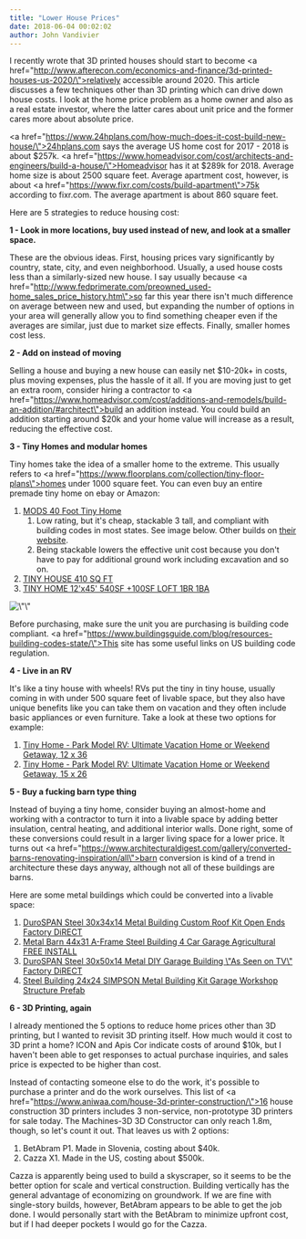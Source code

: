 ```yaml
---
title: "Lower House Prices"
date: 2018-06-04 00:02:02
author: John Vandivier
---
```




I recently wrote that 3D printed houses should start to become <a href=\"http://www.afterecon.com/economics-and-finance/3d-printed-houses-us-2020/\">relatively accessible around 2020</a>. This article discusses a few techniques other than 3D printing which can drive down house costs. I look at the home price problem as a home owner and also as a real estate investor, where the latter cares about unit price and the former cares more about absolute price.

<a href=\"https://www.24hplans.com/how-much-does-it-cost-build-new-house/\">24hplans.com</a> says the average US home cost for 2017 - 2018 is about $257k. <a href=\"https://www.homeadvisor.com/cost/architects-and-engineers/build-a-house/\">Homeadvisor</a> has it at $289k for 2018. Average home size is about 2500 square feet. Average apartment cost, however, is about <a href=\"https://www.fixr.com/costs/build-apartment\">75k according to fixr.com</a>. The average apartment is about 860 square feet.

Here are 5 strategies to reduce housing cost:

<strong>1 - Look in more locations, buy used instead of new, and look at a smaller space.</strong>

These are the obvious ideas. First, housing prices vary significantly by country, state, city, and even neighborhood. Usually, a used house costs less than a similarly-sized new house. I say usually because <a href=\"http://www.fedprimerate.com/preowned_used-home_sales_price_history.htm\">so far this year</a> there isn't much difference on average between new and used, but expanding the number of options in your area will generally allow you to find something cheaper even if the averages are similar, just due to market size effects. Finally, smaller homes cost less.

<strong>2 - Add on instead of moving</strong>

Selling a house and buying a new house can easily net $10-20k+ in costs, plus moving expenses, plus the hassle of it all. If you are moving just to get an extra room, consider hiring a contractor to <a href=\"https://www.homeadvisor.com/cost/additions-and-remodels/build-an-addition/#architect\">build an addition instead</a>. You could build an addition starting around $20k and your home value will increase as a result, reducing the effective cost.

<strong>3 - Tiny Homes and modular homes</strong>

Tiny homes take the idea of a smaller home to the extreme. This usually refers to <a href=\"https://www.floorplans.com/collection/tiny-floor-plans\">homes under 1000 square feet</a>. You can even buy an entire premade tiny home on ebay or Amazon:
<ol>
 	<li><a href=\"https://www.amazon.com/MODS-40-Foot-Tiny-Home/dp/B073FZ8PP9\">MODS 40 Foot Tiny Home</a>
<ol>
 	<li>Low rating, but it's cheap, stackable 3 tall, and compliant with building codes in most states. See image below. Other builds on <a href=\"https://www.modsinternational.com\">their website</a>.</li>
 	<li>Being stackable lowers the effective unit cost because you don't have to pay for additional ground work including excavation and so on.</li>
</ol>
</li>
 	<li><a href=\"https://www.ebay.com/itm/TINY-HOUSE-410-SQ-FT-1-2-BED-1-BATH-KITCHEN-DINING-LIVING-STEEL-GLASS-MODERN/183058443499?_trkparms=aid%3D555018%26algo%3DPL.SIM%26ao%3D2%26asc%3D50544%26meid%3D5ab1d2b7121a48e8b94fd1c4dbf04a69%26pid%3D100005%26rk%3D4%26rkt%3D12%26mehot%3Dpp%26sd%3D323271490501%26itm%3D183058443499&amp;_trksid=p2047675.c100005.m1851\">TINY HOUSE 410 SQ FT</a></li>
 	<li><a href=\"https://www.ebay.com/itm/TINY-HOME-12x45-540SF-100SF-LOFT-1BR-1BA-THE-ELARA-TINY-HOUSE-STUDIO-GUEST/122815044920?_trkparms=aid%3D555018%26algo%3DPL.SIM%26ao%3D2%26asc%3D50544%26meid%3Dd32fcbb2d09d4a0abb19aae5c552eb4a%26pid%3D100005%26rk%3D4%26rkt%3D12%26mehot%3Dpp%26sd%3D183058443499%26itm%3D122815044920&amp;_trksid=p2047675.c100005.m1851\">TINY HOME 12'x45' 540SF +100SF LOFT 1BR 1BA</a></li>
</ol>
<img class=\"aligncenter size-large wp-image-6656\" src=\"http://www.afterecon.com/wp-content/uploads/2018/06/mod-stackable-home-1024x388.png\" alt=\"\" width=\"605\" height=\"229\" />

Before purchasing, make sure the unit you are purchasing is building code compliant. <a href=\"https://www.buildingsguide.com/blog/resources-building-codes-state/\">This site</a> has some useful links on US building code regulation.

<strong>4 - Live in an RV</strong>

It's like a tiny house with wheels! RVs put the tiny in tiny house, usually coming in with under 500 square feet of livable space, but they also have unique benefits like you can take them on vacation and they often include basic appliances or even furniture. Take a look at these two options for example:
<ol>
 	<li><a href=\"https://www.amazon.com/Tiny-Home-Ultimate-Vacation-Weekend/dp/B0771NM4R5/ref=sr_1_10?ie=UTF8&amp;qid=1528082045&amp;sr=8-10&amp;keywords=tiny+home\">Tiny Home - Park Model RV: Ultimate Vacation Home or Weekend Getaway, 12 x 36</a></li>
 	<li><a href=\"https://www.amazon.com/Tiny-Home-Ultimate-Vacation-Weekend/dp/B0772VGGC9/ref=sr_1_13?ie=UTF8&amp;qid=1528082045&amp;sr=8-13&amp;keywords=tiny+home\">Tiny Home - Park Model RV: Ultimate Vacation Home or Weekend Getaway, 15 x 26</a></li>
</ol>
<strong>5 - Buy a fucking barn type thing</strong>

Instead of buying a tiny home, consider buying an almost-home and working with a contractor to turn it into a livable space by adding better insulation, central heating, and additional interior walls. Done right, some of these conversions could result in a larger living space for a lower price. It turns out <a href=\"https://www.architecturaldigest.com/gallery/converted-barns-renovating-inspiration/all\">barn conversion is kind of a trend in architecture</a> these days anyway, although not all of these buildings are barns.

Here are some metal buildings which could be converted into a livable space:
<ol>
 	<li><a href=\"https://www.ebay.com/itm/DuroSPAN-Steel-30x34x14-Metal-Building-Custom-Roof-Kit-Open-Ends-Factory-DiRECT/253644930145?_trkparms=aid%3D888007%26algo%3DDISC.MBE%26ao%3D1%26asc%3D50544%26meid%3Dc62b9e6bc43a4c458f7b735bf1fab2c9%26pid%3D100009%26rk%3D1%26rkt%3D1%26sd%3D142750819256%26itm%3D253644930145&amp;_trksid=p2047675.c100009.m1982\">DuroSPAN Steel 30x34x14 Metal Building Custom Roof Kit Open Ends Factory DiRECT</a></li>
 	<li><a href=\"https://www.ebay.com/itm/Metal-Barn-44x31-A-Frame-Steel-Building-4-Car-Garage-Agricultural-FREE-INSTALL/332609531796?_trkparms=aid%3D222007%26algo%3DSIM.MBE%26ao%3D2%26asc%3D50544%26meid%3De60a7df782ea416192906015289ade3d%26pid%3D100623%26rk%3D4%26rkt%3D6%26mehot%3Dpp%26sd%3D310180946595%26itm%3D332609531796&amp;_trksid=p2047675.c100623.m-1\">Metal Barn 44x31 A-Frame Steel Building 4 Car Garage Agricultural FREE INSTALL</a></li>
 	<li><a href=\"https://www.ebay.com/itm/DuroSPAN-Steel-30x50x14-Metal-DIY-Garage-Building-As-Seen-on-TV-Factory-DiRECT/253651276458?_trkparms=aid%3D222007%26algo%3DSIM.MBE%26ao%3D2%26asc%3D50544%26meid%3D5ab1d2b7121a48e8b94fd1c4dbf04a69%26pid%3D100005%26rk%3D6%26rkt%3D12%26sd%3D323271490501%26itm%3D253651276458&amp;_trksid=p2047675.c100005.m1851\">DuroSPAN Steel 30x50x14 Metal DIY Garage Building \"As Seen on TV\" Factory DiRECT</a></li>
 	<li><a href=\"https://www.ebay.com/itm/Steel-Building-24x24-SIMPSON-Metal-Building-Kit-Garage-Workshop-Structure-Prefab/142750819256?_trkparms=aid%3D555018%26algo%3DPL.SIM%26ao%3D2%26asc%3D50544%26meid%3D5ab1d2b7121a48e8b94fd1c4dbf04a69%26pid%3D100005%26rk%3D2%26rkt%3D12%26mehot%3Dpp%26sd%3D323271490501%26itm%3D142750819256&amp;_trksid=p2047675.c100005.m1851\">Steel Building 24x24 SIMPSON Metal Building Kit Garage Workshop Structure Prefab</a></li>
</ol>
<strong>6 - 3D Printing, again</strong>

I already mentioned the 5 options to reduce home prices other than 3D printing, but I wanted to revisit 3D printing itself. How much would it cost to 3D print a home? ICON and Apis Cor indicate costs of around $10k, but I haven't been able to get responses to actual purchase inquiries, and sales price is expected to be higher than cost.

Instead of contacting someone else to do the work, it's possible to purchase a printer and do the work ourselves. This list of <a href=\"https://www.aniwaa.com/house-3d-printer-construction/\">16 house construction 3D printers</a> includes 3 non-service, non-prototype 3D printers for sale today. The Machines-3D 3D Constructor can only reach 1.8m, though, so let's count it out. That leaves us with 2 options:
<ol>
 	<li>BetAbram P1. Made in Slovenia, costing about $40k.</li>
 	<li>Cazza X1. Made in the US, costing about $500k.</li>
</ol>
Cazza is apparently being used to build a skyscraper, so it seems to be the better option for scale and vertical construction. Building vertically has the general advantage of economizing on groundwork. If we are fine with single-story builds, however, BetAbram appears to be able to get the job done. I would personally start with the BetAbram to minimize upfront cost, but if I had deeper pockets I would go for the Cazza.